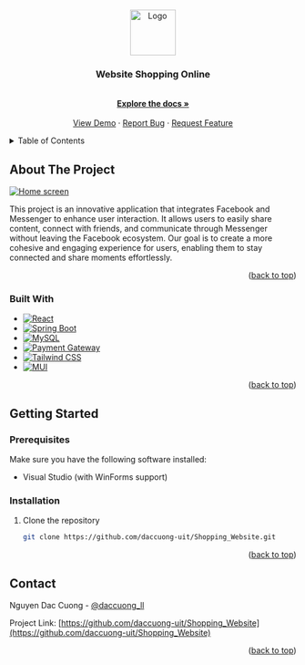 <a id="readme-top"></a>

<!-- PROJECT SHIELDS -->
<!-- PROJECT LOGO -->
<br />
<div align="center">
  <a href="https://github.com/daccuong-uit/Shopping_Website">
    <img src="GUI/Assets/icons/icCloth.ico" alt="Logo" width="80" height="80">
  </a>

  <h3 align="center">Website Shopping Online</h3>

  <p align="center">
    <br />
    <a href="https://github.com/daccuong-uit/Shopping_Website"><strong>Explore the docs »</strong></a>
    <br />
    <br />
    <a href="https://github.com/daccuong-uit/Shopping_Website">View Demo</a>
    ·
    <a href="https://github.com/daccuong-uit/Shopping_Website/issues/new?labels=bug&template=bug-report---.md">Report Bug</a>
    ·
    <a href="https://github.com/daccuong-uit/Shopping_Website/issues/new?labels=enhancement&template=feature-request---.md">Request Feature</a>
  </p>
</div>



<!-- TABLE OF CONTENTS -->
<details>
  <summary>Table of Contents</summary>
  <ol>
    <li>
      <a href="#about-the-project">About The Project</a>
      <ul>
        <li><a href="#built-with">Built With</a></li>
      </ul>
    </li>
    <li>
      <a href="#getting-started">Getting Started</a>
      <ul>
        <li><a href="#prerequisites">Prerequisites</a></li>
        <li><a href="#installation">Installation</a></li>
      </ul>
    </li>
    <li><a href="#usage">Usage</a></li>
    <li><a href="#roadmap">Roadmap</a></li>
    <li><a href="#contributing">Contributing</a></li>
    <li><a href="#license">License</a></li>
    <li><a href="#contact">Contact</a></li>
    <li><a href="#acknowledgments">Acknowledgments</a></li>
  </ol>
</details>



<!-- ABOUT THE PROJECT -->
## About The Project

[![Home screen](GUI/Assets/images/full_screen.png)](GUI/Assets/images/full_screen.png)

This project is an innovative application that integrates Facebook and Messenger to enhance user interaction. It allows users to easily share content, connect with friends, and communicate through Messenger without leaving the Facebook ecosystem. Our goal is to create a more cohesive and engaging experience for users, enabling them to stay connected and share moments effortlessly.

<p align="right">(<a href="#readme-top">back to top</a>)</p>



### Built With

* [![React][React.com]][React-url]
* [![Spring Boot][SpringBoot.com]][SpringBoot-url]
* [![MySQL][MySQL.com]][MySQL-url]
* [![Payment Gateway][PaymentGateway.com]][PaymentGateway-url]
* [![Tailwind CSS][Tailwind.com]][Tailwind-url]
* [![MUI][MUI.com]][MUI-url]

[React.com]: https://img.shields.io/badge/React-61DAFB?style=flat&logo=react&logoColor=black
[React-url]: https://reactjs.org/
[SpringBoot.com]: https://img.shields.io/badge/Spring%20Boot-6DB33F?style=flat&logo=spring&logoColor=white
[SpringBoot-url]: https://spring.io/projects/spring-boot
[MySQL.com]: https://img.shields.io/badge/MySQL-4479A1?style=flat&logo=mysql&logoColor=white
[MySQL-url]: https://www.mysql.com/
[PaymentGateway.com]: https://img.shields.io/badge/Payment%20Gateway-00BFFF?style=flat&logo=paypal&logoColor=white
[PaymentGateway-url]: https://www.paypal.com/
[Tailwind.com]: https://img.shields.io/badge/Tailwind%20CSS-06B6D4?style=flat&logo=tailwindcss&logoColor=white
[Tailwind-url]: https://tailwindcss.com/
[MUI.com]: https://img.shields.io/badge/MUI-007FFF?style=flat&logo=mui&logoColor=white
[MUI-url]: https://mui.com/

<p align="right">(<a href="#readme-top">back to top</a>)</p>



<!-- GETTING STARTED -->
## Getting Started

### Prerequisites

Make sure you have the following software installed:
* Visual Studio (with WinForms support)

### Installation

1. Clone the repository
   ```sh
   git clone https://github.com/daccuong-uit/Shopping_Website.git

<p align="right">(<a href="#readme-top">back to top</a>)</p>



<!-- USAGE EXAMPLES 
## Usage

Use this space to show useful examples of how a project can be used. Additional screenshots, code examples and demos work well in this space. You may also link to more resources.

_For more examples, please refer to the [Documentation](https://example.com)_

<p align="right">(<a href="#readme-top">back to top</a>)</p>
-->


<!-- ROADMAP
## Roadmap

- [x] Add Changelog
- [x] Add back to top links
- [ ] Add Additional Templates w/ Examples
- [ ] Add "components" document to easily copy & paste sections of the readme
- [ ] Multi-language Support
    - [ ] Chinese
    - [ ] Spanish

See the [open issues](https://github.com/daccuong-uit/Shopping_Website/issues) for a full list of proposed features (and known issues).

<p align="right">(<a href="#readme-top">back to top</a>)</p>
-->


<!-- CONTRIBUTING
## Contributing

Contributions are what make the open source community such an amazing place to learn, inspire, and create. Any contributions you make are **greatly appreciated**.

If you have a suggestion that would make this better, please fork the repo and create a pull request. You can also simply open an issue with the tag "enhancement".
Don't forget to give the project a star! Thanks again!

1. Fork the Project
2. Create your Feature Branch (`git checkout -b feature/AmazingFeature`)
3. Commit your Changes (`git commit -m 'Add some AmazingFeature'`)
4. Push to the Branch (`git push origin feature/AmazingFeature`)
5. Open a Pull Request
 -->

<!-- LICENSE 
## License

Distributed under the MIT License. See `LICENSE.txt` for more information.

<p align="right">(<a href="#readme-top">back to top</a>)</p>
-->


<!-- CONTACT -->
## Contact

Nguyen Dac Cuong - [@daccuong_ll](https://x.com/daccuong_ll)

Project Link: [https://github.com/daccuong-uit/Shopping_Website](https://github.com/daccuong-uit/Shopping_Website)

<p align="right">(<a href="#readme-top">back to top</a>)</p>



<!-- ACKNOWLEDGMENTS 
## Acknowledgments

Use this space to list resources you find helpful and would like to give credit to. I've included a few of my favorites to kick things off!

* [Choose an Open Source License](https://choosealicense.com)
* [GitHub Emoji Cheat Sheet](https://www.webpagefx.com/tools/emoji-cheat-sheet)
* [Malven's Flexbox Cheatsheet](https://flexbox.malven.co/)
* [Malven's Grid Cheatsheet](https://grid.malven.co/)
* [Img Shields](https://shields.io)
* [GitHub Pages](https://pages.github.com)
* [Font Awesome](https://fontawesome.com)
* [React Icons](https://react-icons.github.io/react-icons/search)

<p align="right">(<a href="#readme-top">back to top</a>)</p>
-->


<!-- MARKDOWN LINKS & IMAGES 
<!-- https://www.markdownguide.org/basic-syntax/#reference-style-links 
[contributors-shield]: https://img.shields.io/github/contributors/othneildrew/Best-README-Template.svg?style=for-the-badge
[contributors-url]: https://github.com/daccuong-uit/Shopping_Website/graphs/contributors
[forks-shield]: https://img.shields.io/github/forks/othneildrew/Best-README-Template.svg?style=for-the-badge
[forks-url]: https://github.com/daccuong-uit/Shopping_Website/network/members
[stars-shield]: https://img.shields.io/github/stars/othneildrew/Best-README-Template.svg?style=for-the-badge
[stars-url]: https://github.com/daccuong-uit/Shopping_Website/stargazers
[issues-shield]: https://img.shields.io/github/issues/othneildrew/Best-README-Template.svg?style=for-the-badge
[issues-url]: https://github.com/daccuong-uit/Shopping_Website/issues
[license-shield]: https://img.shields.io/github/license/othneildrew/Best-README-Template.svg?style=for-the-badge
[license-url]: https://github.com/daccuong-uit/Shopping_Website/blob/master/LICENSE.txt
[linkedin-shield]: https://img.shields.io/badge/-LinkedIn-black.svg?style=for-the-badge&logo=linkedin&colorB=555
[linkedin-url]: https://linkedin.com/in/othneildrew
[product-screenshot]: images/screenshot.png
[Next.js]: https://img.shields.io/badge/next.js-000000?style=for-the-badge&logo=nextdotjs&logoColor=white
[Next-url]: https://nextjs.org/
[React.js]: https://img.shields.io/badge/React-20232A?style=for-the-badge&logo=react&logoColor=61DAFB
[React-url]: https://reactjs.org/
[Vue.js]: https://img.shields.io/badge/Vue.js-35495E?style=for-the-badge&logo=vuedotjs&logoColor=4FC08D
[Vue-url]: https://vuejs.org/
[Angular.io]: https://img.shields.io/badge/Angular-DD0031?style=for-the-badge&logo=angular&logoColor=white
[Angular-url]: https://angular.io/
[Svelte.dev]: https://img.shields.io/badge/Svelte-4A4A55?style=for-the-badge&logo=svelte&logoColor=FF3E00
[Svelte-url]: https://svelte.dev/
[Laravel.com]: https://img.shields.io/badge/Laravel-FF2D20?style=for-the-badge&logo=laravel&logoColor=white
[Laravel-url]: https://laravel.com
[Bootstrap.com]: https://img.shields.io/badge/Bootstrap-563D7C?style=for-the-badge&logo=bootstrap&logoColor=white
[Bootstrap-url]: https://getbootstrap.com
[JQuery.com]: https://img.shields.io/badge/jQuery-0769AD?style=for-the-badge&logo=jquery&logoColor=white
[JQuery-url]: https://jquery.com 
-->
